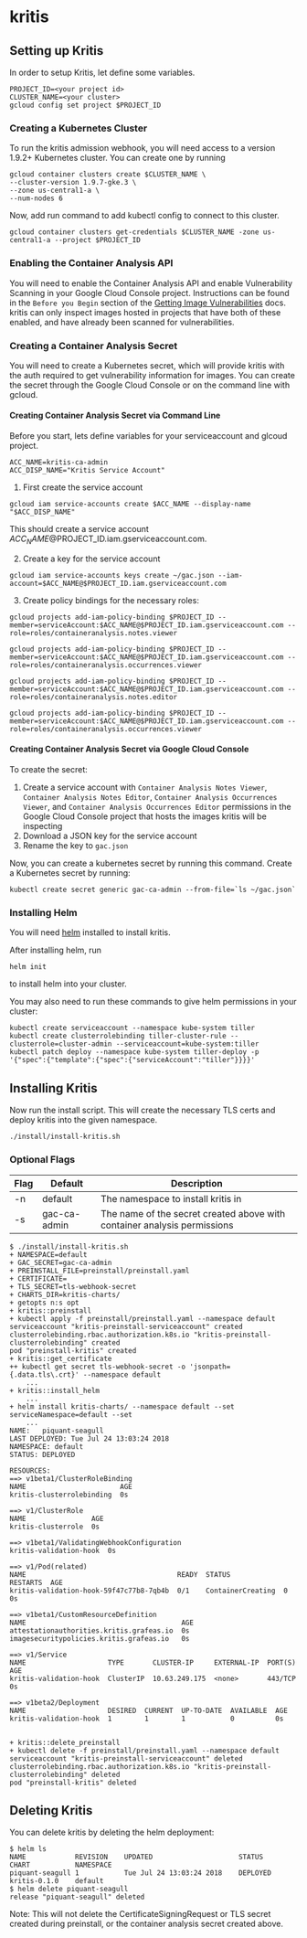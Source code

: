 # kritis

## Setting up Kritis
In order to setup Kritis, let define some variables.
```
PROJECT_ID=<your project id>
CLUSTER_NAME=<your cluster>
gcloud config set project $PROJECT_ID
```
### Creating a Kubernetes Cluster

To run the kritis admission webhook, you will need access to a version 1.9.2+ Kubernetes cluster.
You can create one by running

```
gcloud container clusters create $CLUSTER_NAME \
--cluster-version 1.9.7-gke.3 \
--zone us-central1-a \
--num-nodes 6
```
Now, add run command to add kubectl config to connect to this cluster.
```
gcloud container clusters get-credentials $CLUSTER_NAME -zone us-central1-a --project $PROJECT_ID
```

### Enabling the Container Analysis API

You will need to enable the Container Analysis API and enable Vulnerability Scanning in your Google Cloud Console project.
Instructions can be found in the `Before you Begin` section of the [Getting Image Vulnerabilities](https://cloud.google.com/container-registry/docs/get-image-vulnerabilities#before_you_begin) docs.
kritis can only inspect images hosted in projects that have both of these enabled, and have already been scanned for vulnerabilities.

### Creating a Container Analysis Secret
You will need to create a Kubernetes secret, which will provide kritis with the auth required to get vulnerability information for images. You can create the secret through the Google Cloud Console or on the command line with gcloud.

#### Creating Container Analysis Secret via Command Line
Before you start, lets define variables for your serviceaccount and glcoud project.
```
ACC_NAME=kritis-ca-admin
ACC_DISP_NAME="Kritis Service Account"
```

1. First create the service account
```
gcloud iam service-accounts create $ACC_NAME --display-name "$ACC_DISP_NAME"
```
This should create a service account $ACC_NAME@$PROJECT_ID.iam.gserviceaccount.com.

2. Create a key for the service account
```
gcloud iam service-accounts keys create ~/gac.json --iam-account=$ACC_NAME@$PROJECT_ID.iam.gserviceaccount.com
```

3. Create policy bindings for the necessary roles:

```
gcloud projects add-iam-policy-binding $PROJECT_ID --member=serviceAccount:$ACC_NAME@$PROJECT_ID.iam.gserviceaccount.com --role=roles/containeranalysis.notes.viewer

gcloud projects add-iam-policy-binding $PROJECT_ID --member=serviceAccount:$ACC_NAME@$PROJECT_ID.iam.gserviceaccount.com --role=roles/containeranalysis.occurrences.viewer

gcloud projects add-iam-policy-binding $PROJECT_ID --member=serviceAccount:$ACC_NAME@$PROJECT_ID.iam.gserviceaccount.com --role=roles/containeranalysis.notes.editor

gcloud projects add-iam-policy-binding $PROJECT_ID --member=serviceAccount:$ACC_NAME@$PROJECT_ID.iam.gserviceaccount.com --role=roles/containeranalysis.occurrences.viewer
```

#### Creating Container Analysis Secret via Google Cloud Console
To create the secret:
1. Create a service account with `Container Analysis Notes Viewer`, `Container Analysis Notes Editor`, `Container Analysis Occurrences Viewer`, and `Container Analysis Occurrences Editor` permissions in the Google Cloud Console project that hosts the images kritis will be inspecting
2. Download a JSON key for the service account
3. Rename the key to `gac.json`

Now, you can create a kubernetes secret by running this command.
Create a Kubernetes secret by running:
```
kubectl create secret generic gac-ca-admin --from-file=`ls ~/gac.json`
```

### Installing Helm
You will need [helm](https://docs.helm.sh/using_helm/) installed to install kritis.

After installing helm, run
```
helm init
```
to install helm into your cluster.

You may also need to run these commands to give helm permissions in your cluster:
```
kubectl create serviceaccount --namespace kube-system tiller
kubectl create clusterrolebinding tiller-cluster-rule --clusterrole=cluster-admin --serviceaccount=kube-system:tiller
kubectl patch deploy --namespace kube-system tiller-deploy -p '{"spec":{"template":{"spec":{"serviceAccount":"tiller"}}}}'
```

## Installing Kritis
Now run the install script.
This will create the necessary TLS certs and deploy kritis into the given namespace.
```
./install/install-kritis.sh
```

### Optional Flags
|  Flag | Default      | Description  |
|-------|--------------|--------------|
| -n    | default      | The namespace to install kritis in |
| -s    | gac-ca-admin | The name of the secret created above with container analysis permissions |

```shell
$ ./install/install-kritis.sh
+ NAMESPACE=default
+ GAC_SECRET=gac-ca-admin
+ PREINSTALL_FILE=preinstall/preinstall.yaml
+ CERTIFICATE=
+ TLS_SECRET=tls-webhook-secret
+ CHARTS_DIR=kritis-charts/
+ getopts n:s opt
+ kritis::preinstall
+ kubectl apply -f preinstall/preinstall.yaml --namespace default
serviceaccount "kritis-preinstall-serviceaccount" created
clusterrolebinding.rbac.authorization.k8s.io "kritis-preinstall-clusterrolebinding" created
pod "preinstall-kritis" created
+ kritis::get_certificate
++ kubectl get secret tls-webhook-secret -o 'jsonpath={.data.tls\.crt}' --namespace default
    ...
+ kritis::install_helm
    ...
+ helm install kritis-charts/ --namespace default --set serviceNamespace=default --set
    ...
NAME:   piquant-seagull
LAST DEPLOYED: Tue Jul 24 13:03:24 2018
NAMESPACE: default
STATUS: DEPLOYED

RESOURCES:
==> v1beta1/ClusterRoleBinding
NAME                       AGE
kritis-clusterrolebinding  0s

==> v1/ClusterRole
NAME                AGE
kritis-clusterrole  0s

==> v1beta1/ValidatingWebhookConfiguration
kritis-validation-hook  0s

==> v1/Pod(related)
NAME                                     READY  STATUS             RESTARTS  AGE
kritis-validation-hook-59f47c77b8-7qb4b  0/1    ContainerCreating  0         0s

==> v1beta1/CustomResourceDefinition
NAME                                      AGE
attestationauthorities.kritis.grafeas.io  0s
imagesecuritypolicies.kritis.grafeas.io   0s

==> v1/Service
NAME                    TYPE       CLUSTER-IP     EXTERNAL-IP  PORT(S)  AGE
kritis-validation-hook  ClusterIP  10.63.249.175  <none>       443/TCP  0s

==> v1beta2/Deployment
NAME                    DESIRED  CURRENT  UP-TO-DATE  AVAILABLE  AGE
kritis-validation-hook  1        1        1           0          0s


+ kritis::delete_preinstall
+ kubectl delete -f preinstall/preinstall.yaml --namespace default
serviceaccount "kritis-preinstall-serviceaccount" deleted
clusterrolebinding.rbac.authorization.k8s.io "kritis-preinstall-clusterrolebinding" deleted
pod "preinstall-kritis" deleted
```

## Deleting Kritis

You can delete kritis by deleting the helm deployment:
```shell
$ helm ls
NAME           	REVISION	UPDATED                 	STATUS  	CHART       	NAMESPACE
piquant-seagull	1       	Tue Jul 24 13:03:24 2018	DEPLOYED	kritis-0.1.0	default
$ helm delete piquant-seagull
release "piquant-seagull" deleted

```
Note: This will not delete the CertificateSigningRequest or TLS secret created during preinstall, or the container analysis secret created above.
